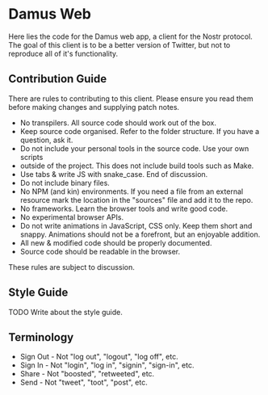 # Damus Web 

Here lies the code for the Damus web app, a client for the Nostr protocol. The
goal of this client is to be a better version of Twitter, but not to reproduce
all of it's functionality.

## Contribution Guide

There are rules to contributing to this client. Please ensure you read them 
before making changes and supplying patch notes.

 - No transpilers. All source code should work out of the box.
 - Keep source code organised. Refer to the folder structure. If you have a
   question, ask it.
 - Do not include your personal tools in the source code. Use your own scripts
 - outside of the project. This does not include build tools such as Make.
 - Use tabs & write JS with snake_case. End of discussion.
 - Do not include binary files.
 - No NPM (and kin) environments. If you need a file from an external resource
   mark the location in the "sources" file and add it to the repo.
 - No frameworks. Learn the browser tools and write good code. 
 - No experimental browser APIs.
 - Do not write animations in JavaScript, CSS only. Keep them short and snappy.
   Animations should not be a forefront, but an enjoyable addition.
 - All new & modified code should be properly documented.
 - Source code should be readable in the browser.

These rules are subject to discussion.

## Style Guide

TODO Write about the style guide.

## Terminology

 * Sign Out  - Not "log out", "logout", "log off", etc.
 * Sign In   - Not "login", "log in", "signin", "sign-in", etc.
 * Share     - Not "boosted", "retweeted", etc.
 * Send      - Not "tweet", "toot", "post", etc.

